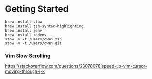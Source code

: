 # Getting Started

```
brew install stow
brew install zsh-syntax-highlighting
brew install jenv
brew install nodenv
stow -v -t /Users/owen zsh
stow -v -t /Users/owen git
```

### Vim Slow Scrolling

https://stackoverflow.com/questions/23078078/speed-up-vim-cursor-moving-through-j-k
